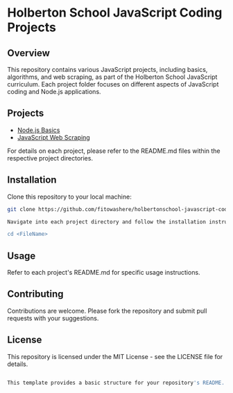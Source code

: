 # Holberton School JavaScript Coding Projects

## Overview

This repository contains various JavaScript projects, including basics, algorithms, and web scraping, as part of the Holberton School JavaScript curriculum. Each project folder focuses on different aspects of JavaScript coding and Node.js applications.

## Projects

- [Node.js Basics](/Node_JS_basic)
- [JavaScript Web Scraping](/javascript-web_scraping)

For details on each project, please refer to the README.md files within the respective project directories.

## Installation

Clone this repository to your local machine:

```bash
git clone https://github.com/fitowashere/holbertonschool-javascript-coding.git

Navigate into each project directory and follow the installation instructions provided in the project's README.md.

cd <FileName>
```
## Usage

Refer to each project's README.md for specific usage instructions.

## Contributing

Contributions are welcome. Please fork the repository and submit pull requests with your suggestions.

## License

This repository is licensed under the MIT License - see the LICENSE file for details.

```bash

This template provides a basic structure for your repository's README. You should customize it with the actual paths to other projects, specific instructions, and any other relevant information pertaining to your repository.
```